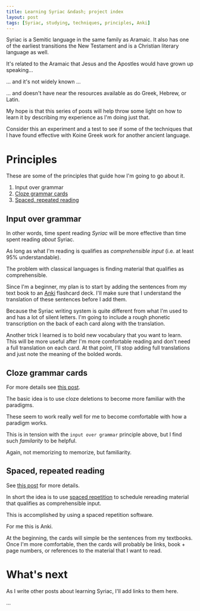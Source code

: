 ```yaml
---
title: Learning Syriac &ndash; project index 
layout: post
tags: [Syriac, studying, techniques, principles, Anki]
---
```



Syriac is a Semitic language in the same family as Aramaic. It also has one of the earliest transitions the New Testament and is a Christian literary language as well.

It's related to the Aramaic that Jesus and the Apostles would have grown up speaking...

... and it's not widely known ...

... and doesn't have near the resources available as do Greek, Hebrew, or Latin.

My hope is that this series of posts will help throw some light on how to learn it by describing my experience as I'm doing just that. 

Consider this an experiment and a test to see if some of the techniques that I have found effective with Koine Greek work for another ancient language.

# Principles

These are some of the principles that guide how I'm going to go about it.

1. Input over grammar
2. [Cloze grammar cards](http://amindforlanguage.com/2019/05/16/anki-cloze-tables.html)
3. [Spaced, repeated reading](http://amindforlanguage.com/2019/06/10/spaced-reading.html)

## Input over grammar

In other words, time spent reading *Syriac* will be more effective than time spent reading *about* Syriac. 

As long as what I'm reading is qualifies as *comprehensible input* (i.e. at least 95% understandable).

The problem with classical languages is finding material that qualifies as comprehensible. 

Since I'm a beginner, my plan is to start by adding the sentences from my text book to an [Anki](https://apps.ankiweb.net/) flashcard deck. I'll make sure that I understand the translation of these sentences before I add them. 

Because the Syriac writing system is quite different from what I'm used to and has a lot of silent letters. I'm going to include a rough phonetic transcription on the back of each card along with the translation. 

Another trick I learned is to bold new vocabulary that you want to learn. This will be more useful after I'm more comfortable reading and don't need a full translation on each card. At that point, I'll stop adding full translations and just note the meaning of the bolded words. 
 
## Cloze grammar cards

For more details see [this post](http://amindforlanguage.com/2019/05/16/anki-cloze-tables.html).

The basic idea is to use cloze deletions to become more familiar with the paradigms. 

These seem to work really well for me to become comfortable with how a paradigm works.

This is in tension with the `input over grammar` principle above, but I find such *familarity* to be helpful.

Again, not memorizing to memorize, but familiarity.

## Spaced, repeated reading

See [this post](http://amindforlanguage.com/2019/06/10/spaced-reading.html) for more details. 

In short the idea is to use [spaced repetition](https://en.wikipedia.org/wiki/Spaced_repetition) to schedule rereading material that qualifies as comprehensible input. 

This is accomplished by using a spaced repetition software.

For me this is Anki.

At the beginning, the cards will simple be the sentences from my textbooks. Once I'm more comfortable, then the cards will probably be links, book + page numbers, or references to the material that I want to read.

# What's next

As I write other posts about learning Syriac, I'll add links to them here.

... 
